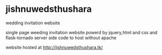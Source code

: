 # jishnuwedsthushara
wedding invitation website 

single page weeding invitation website powerd by jquery,html and css and flask-tornado server side code to host without apache

website hosted at http://jishnuwedsthushara.tk/
